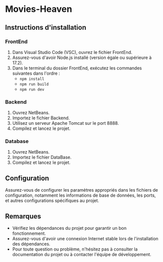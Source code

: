 # Movies-Heaven

## Instructions d'installation

### FrontEnd
1. Dans Visual Studio Code (VSC), ouvrez le fichier FrontEnd.
2. Assurez-vous d'avoir Node.js installé (version égale ou supérieure à 17.2).
3. Dans le terminal du dossier FrontEnd, exécutez les commandes suivantes dans l'ordre :
    - `npm install`
    - `npm run build`
    - `npm run dev`

### Backend
1. Ouvrez NetBeans.
2. Importez le fichier Backend.
3. Utilisez un serveur Apache Tomcat sur le port 8888.
4. Compilez et lancez le projet.

### Database
1. Ouvrez NetBeans.
2. Importez le fichier DataBase.
3. Compilez et lancez le projet.

## Configuration
Assurez-vous de configurer les paramètres appropriés dans les fichiers de configuration, notamment les informations de base de données, les ports, et autres configurations spécifiques au projet.

## Remarques
- Vérifiez les dépendances du projet pour garantir un bon fonctionnement.
- Assurez-vous d'avoir une connexion Internet stable lors de l'installation des dépendances.
- Pour toute question ou problème, n'hésitez pas à consulter la documentation du projet ou à contacter l'équipe de développement.
